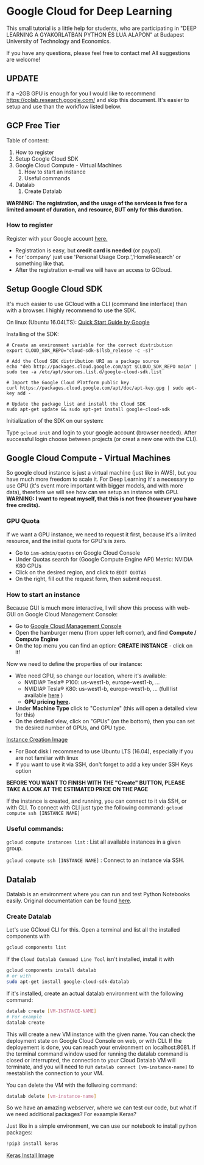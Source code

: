 # Google Cloud for Deep Learning
This small tutorial is a little help for students, who are participating in "DEEP LEARNING A GYAKORLATBAN PYTHON ÉS LUA ALAPON" at Budapest University of Technology and Economics.

If you have any questions, please feel free to contact me! All suggestions are welcome!

## UPDATE
If a ~2GB GPU is enough for you I would like to recommend https://colab.research.google.com/ and skip this document.
It's easier to setup and use than the workflow listed below.

## GCP Free Tier
Table of content:
1. How to register
2. Setup Google Cloud SDK
3. Google Cloud Compute - Virtual Machines
    1. How to start an instance
    2. Useful commands 
4. Datalab
    1. Create Datalab

**WARNING: The registration, and the usage of the services is free for a limited amount of duration, and resource, BUT only for this duration.** 
### How to register
Register with your Google account [here.](https://cloud.google.com/free/)
- Registration is easy, but **credit card is needed** (or paypal).
- For 'company' just use 'Personal Usage Corp.','HomeResearch' or something like that.
- After the registration e-mail we will have an access to GCloud.

## Setup Google Cloud SDK
It's much easier to use GCloud with a CLI (command line interface) than with a browser. I highly recommend to use the SDK.

On linux (Ubuntu 16.04LTS):
[Quick Start Guide by Google](https://cloud.google.com/sdk/docs/quickstart-debian-ubuntu)

Installing of the SDK:
```
# Create an environment variable for the correct distribution
export CLOUD_SDK_REPO="cloud-sdk-$(lsb_release -c -s)"

# Add the Cloud SDK distribution URI as a package source
echo "deb http://packages.cloud.google.com/apt $CLOUD_SDK_REPO main" | sudo tee -a /etc/apt/sources.list.d/google-cloud-sdk.list

# Import the Google Cloud Platform public key
curl https://packages.cloud.google.com/apt/doc/apt-key.gpg | sudo apt-key add -

# Update the package list and install the Cloud SDK
sudo apt-get update && sudo apt-get install google-cloud-sdk
```

Initialization of the SDK on our system:

Type `gcloud init` and login to your google account (browser needed).
After successful login choose between projects (or creat a new one with the CLI).

## Google Cloud Compute - Virtual Machines
So google cloud instance is just a virtual machine (just like in AWS), but you have much more freedom to scale it. For Deep Learning it's a necessary to use GPU (it's event more important with bigger models, and with more data), therefore we will see how can we setup an instance with GPU. **WARNING: I want to repeat myself, that this is not free (however you have free credits).**

### GPU Quota
If we want a GPU instance, we need to request it first, because it's a limited resource, and the initial quota for GPU's is zero.

* Go to `iam-admin/quotas` on Google Cloud Console
* Under Quotas search for (Google Compute Engine API) Metric: NVIDIA K80 GPUs
* Click on the desired region, and click to `EDIT QUOTAS`
* On the right, fill out the request form, then submit request.

### How to start an instance
Because GUI is much more interactive, I will show this process with web-GUI on Google Cloud Management Console:
* Go to [Google Cloud Management Console](https://console.cloud.google.com/home)
* Open the hamburger menu (from upper left corner), and find **Compute / Compute Engine**
* On the top menu you can find an option: **CREATE INSTANCE** - click on it!

Now we need to define the properties of our instance:
* Wee need GPU, so change our location, where it's available:
    * NVIDIA® Tesla® P100: us-west1-b, europe-west1-b, ...
    * NVIDIA® Tesla® K80: us-west1-b, europe-west1-b, ... (full list available [here](https://cloud.google.com/compute/docs/gpus/) )
    * **GPU pricing [here](https://cloud.google.com/compute/pricing#gpus).**
* Under **Machine Type** click to "Costumize" (this will open a detailed view for this)
* On the detailed view, click on "GPUs" (on the bottom), then you can set the desired number of GPUs, and GPU type.

 [Instance Creation Image](https://github.com/szdani/gcloud-dl/blob/master/image.png)

* For Boot disk I recommend to use Ubuntu LTS (16.04), especially if you are not familiar with linux
* If you want to use it via SSH, don't forget to add a key under SSH Keys option

**BEFORE YOU WANT TO FINISH WITH THE "Create"  BUTTON, PLEASE TAKE A LOOK AT THE ESTIMATED PRICE ON THE PAGE**

If the instance is created, and running, you can connect to it via SSH, or with CLI. To connect with CLI just type the following command:
`gcloud compute ssh [INSTANCE NAME]`

### Useful commands:
`gcloud compute instances list` : List all available instances in a given group.

`gcloud compute ssh [INSTANCE NAME]` : Connect to an instance via SSH. 

## Datalab

Datalab is an environment where you can run and test Python Notebooks easily. Original documentation can be found [here](https://cloud.google.com/datalab/docs/quickstarts).

### Create Datalab
Let's use GCloud CLI for this. Open a terminal and list all the installed components with </br>
```bash
gcloud components list
```
If the `Cloud Datalab Command Line Tool` isn't installed, install it with</br>
```Bash
gcloud components install datalab
# or with
sudo apt-get install google-cloud-sdk-datalab
```
If it's installed, create an actual datalab environment with the following command:
```Bash
datalab create [VM-INSTANCE-NAME]
# For example
datalab create
```
This will create a new VM instance with the given name. You can check the deployment state on Google Cloud Console on web, or with CLI. If the deployement is done, you can reach your environment on localhost:8081. If the terminal command window used for running the datalab command is closed or interrupted, the connection to your Cloud Datalab VM will terminate, and you will need to run `datalab connect [vm-instance-name]` to reestablish the connection to your VM.

You can delete the VM with the follwoing command:
```Bash
datalab delete [vm-instance-name]
```

So we have an amazing webserver, where we can test our code, but what if we need additional packages? For exaample Keras?

Just like in a simple environment, we can use our notebook to install python packages:
```Python
!pip3 install keras
```

[Keras Install Image](https://github.com/szdani/gcloud-dl/blob/master/datalab.png?raw=true)
